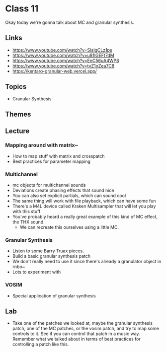# Class 11

Okay today we're gonna talk about MC and granular synthesis.

## Links

- https://www.youtube.com/watch?v=SIsIgCLz1ps
- https://www.youtube.com/watch?v=u81IGEFt7dM
- https://www.youtube.com/watch?v=EnC56uA4WP8
- https://www.youtube.com/watch?v=tvZ1oZea7C8
- https://kentaro-granular-web.vercel.app/

## Topics
- Granular Synthesis

## Themes

## Lecture

### Mapping around with matrix~
- How to map stuff with matrix and crosspatch
- Best practices for parameter mapping

### Multichannel
- mc objects for multichannel sounds
- Deviations create phasing effects that sound nice
- You can also set explicit partials, which can sound cool
- The same thing will work with file playback, which can have some fun 
- There's a M4L device called Kraken Multisampler that will let you play with this stuff
- You've probably heard a really great example of this kind of MC effect, the THX sound.
  - We can recreate this ourselves using a little MC.

### Granular Synthesis
- Listen to some Barry Truax pieces.
- Build a basic granular synthesis patch
- We don't really need to use it since there's already a granulator object in rnbo~
- Lots to experiment with

### VOSIM
- Special application of granular synthesis

## Lab
- Take one of the patches we looked at, maybe the granular synthesis patch, one of the MC patches, or the vosim patch, and try to map some controls to it. See if you can control that patch in a music way. Remember what we talked about in terms of best practices for controlling a patch like this.